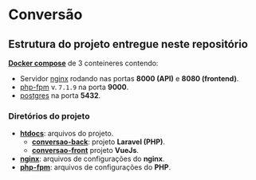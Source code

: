 # Conversão

## Estrutura do projeto entregue neste repositório
**[Docker compose](https://docs.docker.com/compose/)** de 3 conteineres contendo:
- Servidor [nginx](https://www.nginx.com/) rodando nas portas **8000 (API)** e **8080 (frontend)**.
- [php-fpm](https://www.php.net/manual/en/install.fpm.php) v. `7.1.9` na porta **9000**.
- [postgres](https://www.postgresql.org/) na porta **5432**.

### Diretórios do projeto
- **[htdocs](https://github.com/carloshatus/test-mobly/tree/master/htdocs)**: arquivos do projeto.
  - **[conversao-back](https://github.com/waliqueiroz/conversao-docker/tree/master/htdocs/conversao-back)**: projeto **Laravel (PHP)**.
  - **[conversao-front](https://github.com/waliqueiroz/conversao-docker/tree/master/htdocs/conversao-front)** projeto **VueJs**.
- **[nginx](https://github.com/waliqueiroz/conversao-docker/tree/master/nginx)**: arquivos de configurações do **nginx**.
- **[php-fpm](https://github.com/waliqueiroz/conversao-docker/tree/master/php-fpm)**: arquivos de configurações do **PHP**.
